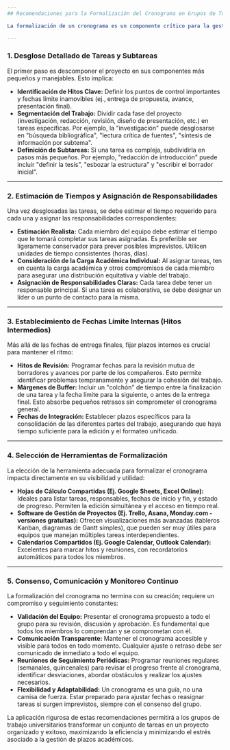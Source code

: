 ```yaml
---
## Recomendaciones para la Formalización del Cronograma en Grupos de Trabajo Universitario

La formalización de un cronograma es un componente crítico para la gestión exitosa de cualquier proyecto académico grupal. Un cronograma bien estructurado y consensuado proporciona una hoja de ruta clara, facilita el seguimiento del progreso y optimiza la distribución del esfuerzo entre los miembros del equipo. Su correcta implementación previene retrasos y asegura la consecución de los objetivos dentro de los plazos establecidos. A continuación, se detallan recomendaciones para formalizar eficazmente este instrumento de planificación:

---
```

### 1. Desglose Detallado de Tareas y Subtareas

El primer paso es descomponer el proyecto en sus componentes más pequeños y manejables. Esto implica:

* **Identificación de Hitos Clave:** Definir los puntos de control importantes y fechas límite inamovibles (ej., entrega de propuesta, avance, presentación final).
* **Segmentación del Trabajo:** Dividir cada fase del proyecto (investigación, redacción, revisión, diseño de presentación, etc.) en tareas específicas. Por ejemplo, la "investigación" puede desglosarse en "búsqueda bibliográfica", "lectura crítica de fuentes", "síntesis de información por subtema".
* **Definición de Subtareas:** Si una tarea es compleja, subdividirla en pasos más pequeños. Por ejemplo, "redacción de introducción" puede incluir "definir la tesis", "esbozar la estructura" y "escribir el borrador inicial".

---
### 2. Estimación de Tiempos y Asignación de Responsabilidades

Una vez desglosadas las tareas, se debe estimar el tiempo requerido para cada una y asignar las responsabilidades correspondientes:

* **Estimación Realista:** Cada miembro del equipo debe estimar el tiempo que le tomará completar sus tareas asignadas. Es preferible ser ligeramente conservador para prever posibles imprevistos. Utilicen unidades de tiempo consistentes (horas, días).
* **Consideración de la Carga Académica Individual:** Al asignar tareas, ten en cuenta la carga académica y otros compromisos de cada miembro para asegurar una distribución equitativa y viable del trabajo.
* **Asignación de Responsabilidades Claras:** Cada tarea debe tener un responsable principal. Si una tarea es colaborativa, se debe designar un líder o un punto de contacto para la misma.

---
### 3. Establecimiento de Fechas Límite Internas (Hitos Intermedios)

Más allá de las fechas de entrega finales, fijar plazos internos es crucial para mantener el ritmo:

* **Hitos de Revisión:** Programar fechas para la revisión mutua de borradores y avances por parte de los compañeros. Esto permite identificar problemas tempranamente y asegurar la cohesión del trabajo.
* **Márgenes de Buffer:** Incluir un "colchón" de tiempo entre la finalización de una tarea y la fecha límite para la siguiente, o antes de la entrega final. Esto absorbe pequeños retrasos sin comprometer el cronograma general.
* **Fechas de Integración:** Establecer plazos específicos para la consolidación de las diferentes partes del trabajo, asegurando que haya tiempo suficiente para la edición y el formateo unificado.

---
### 4. Selección de Herramientas de Formalización

La elección de la herramienta adecuada para formalizar el cronograma impacta directamente en su visibilidad y utilidad:

* **Hojas de Cálculo Compartidas (Ej. Google Sheets, Excel Online):** Ideales para listar tareas, responsables, fechas de inicio y fin, y estado de progreso. Permiten la edición simultánea y el acceso en tiempo real.
* **Software de Gestión de Proyectos (Ej. Trello, Asana, Monday.com - versiones gratuitas):** Ofrecen visualizaciones más avanzadas (tableros Kanban, diagramas de Gantt simples), que pueden ser muy útiles para equipos que manejan múltiples tareas interdependientes.
* **Calendarios Compartidos (Ej. Google Calendar, Outlook Calendar):** Excelentes para marcar hitos y reuniones, con recordatorios automáticos para todos los miembros.

---
### 5. Consenso, Comunicación y Monitoreo Continuo

La formalización del cronograma no termina con su creación; requiere un compromiso y seguimiento constantes:

* **Validación del Equipo:** Presentar el cronograma propuesto a todo el grupo para su revisión, discusión y aprobación. Es fundamental que todos los miembros lo comprendan y se comprometan con él.
* **Comunicación Transparente:** Mantener el cronograma accesible y visible para todos en todo momento. Cualquier ajuste o retraso debe ser comunicado de inmediato a todo el equipo.
* **Reuniones de Seguimiento Periódicas:** Programar reuniones regulares (semanales, quincenales) para revisar el progreso frente al cronograma, identificar desviaciones, abordar obstáculos y realizar los ajustes necesarios.
* **Flexibilidad y Adaptabilidad:** Un cronograma es una guía, no una camisa de fuerza. Estar preparado para ajustar fechas o reasignar tareas si surgen imprevistos, siempre con el consenso del grupo.

La aplicación rigurosa de estas recomendaciones permitirá a los grupos de trabajo universitarios transformar un conjunto de tareas en un proyecto organizado y exitoso, maximizando la eficiencia y minimizando el estrés asociado a la gestión de plazos académicos.
